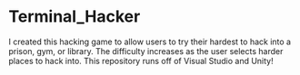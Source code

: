 # Terminal_Hacker
I created this hacking game to allow users to try their hardest to hack into a prison, gym, or library. 
The difficulty increases as the user selects harder places to hack into. 
This repository runs off of Visual Studio and Unity!
